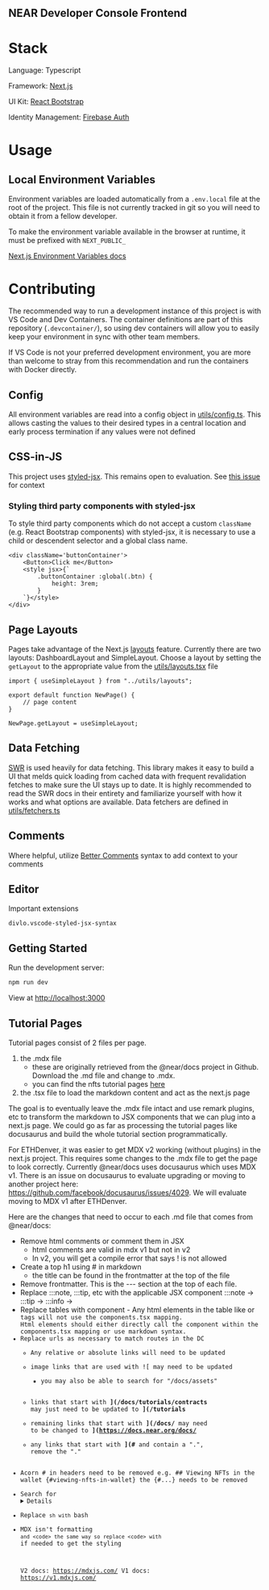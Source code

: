 ## **NEAR Developer Console Frontend**

# Stack

Language: Typescript

Framework: [Next.js](https://nextjs.org/)

UI Kit: [React Bootstrap](https://react-bootstrap.github.io/)

Identity Management: [Firebase Auth](https://firebase.google.com/docs/auth)

# Usage

## Local Environment Variables

Environment variables are loaded automatically from a `.env.local` file at the root of the project. This file is not currently tracked in git so you will need to obtain it from a fellow developer.

To make the environment variable available in the browser at runtime, it must be prefixed with `NEXT_PUBLIC_`

[Next.js Environment Variables docs](https://nextjs.org/docs/basic-features/environment-variables)

# Contributing

The recommended way to run a development instance of this project is with VS Code and Dev Containers. The container definitions are part of this repository (`.devcontainer/`), so using dev containers will allow you to easily keep your environment in sync with other team members.

If VS Code is not your preferred development environment, you are more than welcome to stray from this recommendation and run the containers with Docker directly.

## Config

All environment variables are read into a config object in [utils/config.ts](utils/config.ts). This allows casting the values to their desired types in a central location and early process termination if any values were not defined

## CSS-in-JS

This project uses [styled-jsx](https://github.com/vercel/styled-jsx). This remains open to evaluation. See [this issue](https://github.com/near/developer-console-framework/issues/7) for context

### Styling third party components with styled-jsx

To style third party components which do not accept a custom `className` (e.g. React Bootstrap components) with styled-jsx, it is necessary to use a child or descendent selector and a global class name.

```tsx
<div className='buttonContainer'>
    <Button>Click me</Button>
    <style jsx>{`
        .buttonContainer :global(.btn) {
            height: 3rem;
        }
    `}</style>
</div>
```

## Page Layouts

Pages take advantage of the Next.js [layouts](https://nextjs.org/docs/basic-features/layouts) feature. Currently there are two layouts: DashboardLayout and SimpleLayout. Choose a layout by setting the `getLayout` to the appropriate value from the [utils/layouts.tsx](utils/layouts.tsx) file

```tsx
import { useSimpleLayout } from "../utils/layouts";

export default function NewPage() {
    // page content
}

NewPage.getLayout = useSimpleLayout;
```

## Data Fetching

[SWR](https://swr.vercel.app/) is used heavily for data fetching. This library makes it easy to build a UI that melds quick loading from cached data with frequent revalidation fetches to make sure the UI stays up to date. It is highly recommended to read the SWR docs in their entirety and familiarize yourself with how it works and what options are available. Data fetchers are defined in [utils/fetchers.ts](utils/fetchers.ts)

## Comments

Where helpful, utilize [Better Comments](https://marketplace.visualstudio.com/items?itemName=aaron-bond.better-comments) syntax to add context to your comments

## Editor

Important extensions

```
divlo.vscode-styled-jsx-syntax
```

## Getting Started

Run the development server:

```bash
npm run dev
```

View at [http://localhost:3000](http://localhost:3000)

## Tutorial Pages

Tutorial pages consist of 2 files per page. 

1. the .mdx file 
    * these are originally retrieved from the @near/docs project in Github. Download the .md file and change to .mdx.
    * you can find the nfts tutorial pages [here](https://github.com/near/docs/tree/master/docs/tutorials/contracts/nfts)
2. the .tsx file to load the markdown content and act as the next.js page

The goal is to eventually leave the .mdx file intact and use remark plugins, etc to transform the markdown to JSX components that we can plug into a next.js page. We could go as far as processing the tutorial pages like docusaurus and build the whole tutorial section programmatically.

For ETHDenver, it was easier to get MDX v2 working (without plugins) in the next.js project. This requires some changes to the .mdx file to get the page to look correctly. Currently @near/docs uses docusaurus which uses MDX v1. There is an issue on docusaurus to evaluate upgrading or moving to another project here: https://github.com/facebook/docusaurus/issues/4029. We will evaluate moving to MDX v1 after ETHDenver.

Here are the changes that need to occur to each .md file that comes from @near/docs:

* Remove <!-- --> html comments or comment them in JSX
    * html comments are valid in mdx v1 but not in v2
    * In v2, you will get a compile error that says ! is not allowed
* Create a top h1 using # in markdown
    * the title can be found in the frontmatter at the top of the file
* Remove frontmatter. This is the --- section at the top of each file.
* Replace :::note, :::tip, etc with the applicable JSX component
    :::note -> <Note></Note>
    :::tip -> <Tip></Tip>
    :::info -> <Info></Info>
* Replace tables with <Table> component - Any html elements in the table like <a> or <code> tags will not use the components.tsx mapping. Html elements should either directly call the component within the components.tsx mapping or use markdown syntax.
* Replace urls as necessary to match routes in the DC
    * Any relative or absolute links will need to be updated
    * image links that are used with ![ may need to be updated
        * you may also be able to search for "/docs/assets"
    * links that start with **](/docs/tutorials/contracts** may just need to be updated to **](/tutorials**
    * remaining links that start with **](/docs/** may need to be changed to **](https://docs.near.org/docs/**
    * any links that start with **](#** and contain a ".", remove the "."
* Acorn # in headers need to be removed
    e.g. ## Viewing NFTs in the wallet {#viewing-nfts-in-wallet}
    the {#...} needs to be removed
* Search for <details> tags and make sure no ``` code blocks are inside of <p> tags, if they are, remove the <p> surrounding the code block.
* Replace ```sh with ```bash
* MDX isn't formatting ``` and <code> the same way so replace <code> with ``` if needed to get the styling

V2 docs: https://mdxjs.com/
V1 docs: https://v1.mdxjs.com/
    